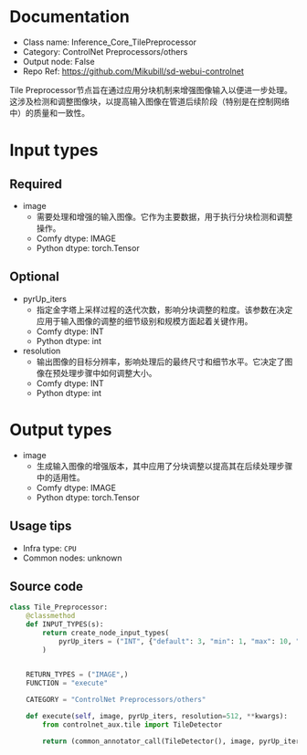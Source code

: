 
# Documentation
- Class name: Inference_Core_TilePreprocessor
- Category: ControlNet Preprocessors/others
- Output node: False
- Repo Ref: https://github.com/Mikubill/sd-webui-controlnet

Tile Preprocessor节点旨在通过应用分块机制来增强图像输入以便进一步处理。这涉及检测和调整图像块，以提高输入图像在管道后续阶段（特别是在控制网络中）的质量和一致性。

# Input types
## Required
- image
    - 需要处理和增强的输入图像。它作为主要数据，用于执行分块检测和调整操作。
    - Comfy dtype: IMAGE
    - Python dtype: torch.Tensor
## Optional
- pyrUp_iters
    - 指定金字塔上采样过程的迭代次数，影响分块调整的粒度。该参数在决定应用于输入图像的调整的细节级别和规模方面起着关键作用。
    - Comfy dtype: INT
    - Python dtype: int
- resolution
    - 输出图像的目标分辨率，影响处理后的最终尺寸和细节水平。它决定了图像在预处理步骤中如何调整大小。
    - Comfy dtype: INT
    - Python dtype: int

# Output types
- image
    - 生成输入图像的增强版本，其中应用了分块调整以提高其在后续处理步骤中的适用性。
    - Comfy dtype: IMAGE
    - Python dtype: torch.Tensor


## Usage tips
- Infra type: `CPU`
- Common nodes: unknown


## Source code
```python
class Tile_Preprocessor:
    @classmethod
    def INPUT_TYPES(s):
        return create_node_input_types(
            pyrUp_iters = ("INT", {"default": 3, "min": 1, "max": 10, "step": 1})
        )
        

    RETURN_TYPES = ("IMAGE",)
    FUNCTION = "execute"

    CATEGORY = "ControlNet Preprocessors/others"

    def execute(self, image, pyrUp_iters, resolution=512, **kwargs):
        from controlnet_aux.tile import TileDetector

        return (common_annotator_call(TileDetector(), image, pyrUp_iters=pyrUp_iters, resolution=resolution),)

```
